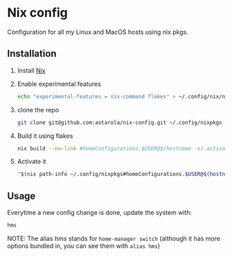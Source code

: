 # Nix config

Configuration for all my Linux and MacOS hosts using nix pkgs.

## Installation

1. Install [Nix](https://nixos.org/download.html)

1. Enable experimental features

    ```sh
    echo "experimental-features = nix-command flakes" > ~/.config/nix/nix.conf
    ```
1. clone the repo

    ```sh
    git clone git@github.com:aotarola/nix-config.git ~/.config/nixpkgs
    ```
1. Build it using flakes

    ```sh
    nix build --no-link #homeConfigurations.$USER@$(hostname -s).activationPackage
    ```

1. Activate it

    ```sh
    "$(nix path-info ~/.config/nixpkgs#homeConfigurations.$USER@$(hostname -s).activationPackage)"/activate
    ```

## Usage

Everytime a new config change is done, update the system with:

```sh
hms	
```

NOTE: The alias _hms_ stands for `home-manager switch` (although it has more options bundled in, you can see them with `alias hms`)
